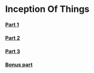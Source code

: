 # Inception Of Things

### [Part 1](p1/)

### [Part 2](p2/)

### [Part 3](p3/)

### [Bonus part](bonus/)
